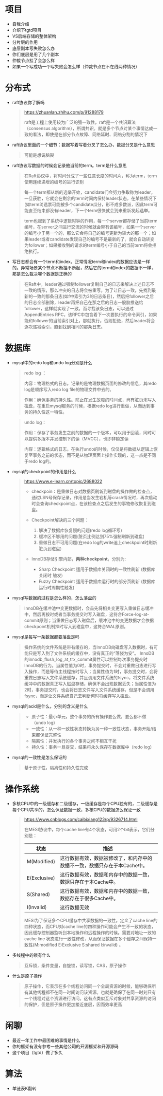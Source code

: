 # 项目

+ 自我介绍
+ 介绍下tgtd项目
+ VS后端存储的整体架构
+ 分片层的作用
+ 底层副本写失败怎么办
+ 你们底层是用了几个副本
+ 仲裁节点挂了会怎么样
+ 如果一个写成功一个写失败会怎么样（仲裁节点在不在线两种情况）

# 分布式

+ raft协议你了解吗

  > https://zhuanlan.zhihu.com/p/91288179
  >
  > raft是工程上使用较为广泛的强一致性。raft是一个共识算法（consensus algorithm），所谓共识，就是多个节点对某个事情达成一致的看法，即使是在部分节点故障、网络延时、网络分割的情况下

+ raft协议里面的一个细节：数据写着写着分叉了怎么办，数据分叉是什么意思

  > 可能是想说脑裂

+ raft协议写数据的时候会记录他当前的term。term是什么意思

  > 在Raft协议中，将时间分成了一些任意长度的时间片，称为term，term使用连续递增的编号的进行识别
  >
  > 每一个term都从新的选举开始，candidate们会努力争取称为leader。一旦获胜，它就会在剩余的term时间内保持leader状态，在某些情况下(如term3)选票可能被多个candidate瓜分，形不成多数派，因此term可能直至结束都没有leader，下一个term很快就会到来重新发起选举。
  >
  > term也起到了系统中逻辑时钟的作用，每一个server都存储了当前term编号，在server之间进行交流的时候就会带有该编号，如果一个server的编号小于另一个的，那么它会将自己的编号更新为较大的那一个；如果leader或者candidate发现自己的编号不是最新的了，就会自动转变为follower；如果接收到的请求的term编号小于自己的当前term将会拒绝执行。

+ 写日志都会有一个term和index。正常情况term和index的数据应该是一样的。异常场景某个节点不断挂不断起，然后它的term和index的数据不一样，那是怎么裁决哪个数据是正确的

  > 在Raft中，leader通过强制follower复制自己的日志来解决上述日志不一致的情形，那么冲突的日志将会被重写。为了让日志一致，先找到最新的一致的那条日志(如f中索引为3的日志条目)，然后把follower之后的日志全部删除，leader再把自己在那之后的日志一股脑推送给follower，这样就实现了一致。而寻找该条日志，可以通过AppendEntries RPC，该RPC中包含着下一次要执行的命令索引，如果能和follower的当前索引对上，那就执行，否则拒绝，然后leader将会逐次递减索引，直到找到相同的那条日志。

# 数据库

+ mysql中的redo log和undo log分别是什么

  > redo log ：
  >
  > 内容：物理格式的日志，记录的是物理数据页面的修改的信息，其redo log是顺序写入redo log file的物理文件中去的。
  >
  > 作用：确保事务的持久性。防止在发生故障的时间点，尚有脏页未写入磁盘，在重启mysql服务的时候，根据redo log进行重做，从而达到事务的持久性这一特性。

  > undo log：
  >
  > 作用：保存了事务发生之前的数据的一个版本，可以用于回滚，同时可以提供多版本并发控制下的读（MVCC），也即非锁定读
  >
  > 内容：逻辑格式的日志，在执行undo的时候，仅仅是将数据从逻辑上恢复至事务之前的状态，而不是从物理页面上操作实现的，这一点是不同于redo log的。

+ mysql的checkpoint的作用是什么

  > https://www.e-learn.cn/topic/2688022
  >
  > + checkpoin：是重做日志对数据页刷新到磁盘的操作做的检查点，通过LSN号保存记录，作用是当发生宕机等crash情况时，再次启动时会查询checkpoint点，在该检查点之后发生的事物修改恢复到磁盘。
  >
  > + Checkpoint解决的三个问题：
  >   1. 解决了数据库恢复慢的问题(redo log循环写)
  >   2. 缓冲区不够用的问题(脏页比例达到75%强制刷新到磁盘)
  >   3. 重做日志不可用问题(在redo log的write追上checkpoint时刷新脏页到磁盘)
  >
  > + InnoDB存储引擎内部，**两种checkpoint**，分别为:
  >   + Sharp Checkpoint 适用于数据库关闭时的一致性刷新 (数据库关闭时 触发)
  >   + Fuzzy Checkpoint 适用于数据库运行时的部分页刷新 (数据库运行时周期性触发)

+ mysql写数据的过程是怎么样的，怎么落盘的

  > InnoDB在缓冲池中变更数据时，会首先将相关变更写入重做日志缓冲中，然后再按时或者当事务提交时写入磁盘，这符合Force-log-at-commit原则；当重做日志写入磁盘后，缓冲池中的变更数据才会依据checkpoint机制择时写入到磁盘中，这符合WAL原则。

+ mysql是每写一条数据都要落盘是吗

  > 操作系统的文件系统是带有缓存的，当InnoDB向磁盘写入数据时，有可能只是写入到了文件系统的缓存中，没有真正的“落袋为安”。 InnoDB的innodb_flush_log_at_trx_commit属性可以控制每次事务提交时InnoDB的行为。当属性值为0时，事务提交时，不会对重做日志进行写入操作，而是等待主线程按时写入；当属性值为1时，事务提交时，会将重做日志写入文件系统缓存，并且调用文件系统的fsync，将文件系统缓冲中的数据真正写入磁盘存储，确保不会出现数据丢失；当属性值为2时，事务提交时，也会将日志文件写入文件系统缓存，但是不会调用fsync，而是让文件系统自己去判断何时将缓存写入磁盘。

+ mysql的acid是什么，分别的含义是什么

  > + 原子性：最小单元，整个事务的所有操作要么做，要么都不做 （undo log）
  > + 一致性：从一种一致性状态转换为另一种一致性状态，事务开始/结束都保证完整性 
  > + 隔离性：并发执行的各个事务之间不相互干扰
  > + 持久性：事务一旦提交，结果将永久保存在数据库中（redo log）

+ mysql的一致性是怎么保证的

  > 基于原子性，隔离性和持久性完成

# 操作系统

+ 多核CPU中的一级缓存和二级缓存，一级缓存是每个CPU独有的，二级缓存是每个CPU共享的，怎么保证数据一致，多核CPU的数据怎么保证一致

  > https://www.cnblogs.com/caibixiang123/p/9326714.html
  >
  > 在MESI协议中，每个cache line有4个状态，可用2个bit表示，它们分别是：
  >
  > | 状态         | 描述                                                         |
  > | ------------ | ------------------------------------------------------------ |
  > | M(Modified)  | 这行数据有效，数据被修改了，和内存中的数据不一致，数据只存在于本Cache中。 |
  > | E(Exclusive) | 这行数据有效，数据和内存中的数据一致，数据只存在于本Cache中。 |
  > | S(Shared)    | 这行数据有效，数据和内存中的数据一致，数据存在于很多Cache中。 |
  > | I(Invalid)   | 这行数据无效                                                 |
  >
  >   MESI为了保证多个CPU缓存中共享数据的一致性，定义了cache line的四种状态，而CPU对cache line的四种操作可能会产生不一致的状态，因此缓存控制器监听到本地操作和远程操作的时候，需要对地址一致的cache line 状态进行一致性修改，从而保证数据在多个缓存之间保持一致性(M:modified  E:Exclusive  S:shared  I:invalid) 。

+ 多线程中的锁有什么

  > 互斥锁，条件变量，自旋锁，读写锁，CAS，原子操作

+ 什么是原子操作

  > 原子操作，它表示在多个线程访问同一个全局资源的时候，能够确保所有其他线程都不在同一时间访问该资源。也就是确保了在同一时刻只有一个线程对这个资源进行访问。这有点类似互斥对象对共享资源的访问的保护，但是原子操作更加接近底层，因而效率更高

# 闲聊

+ 最近一年工作中最困难的事情是什么
+ 你的框架有没有参考一些其他公司的开源框架和开源源码
+ 这个项目（tgtd）做了多久

# 算法

+ 单链表K翻转